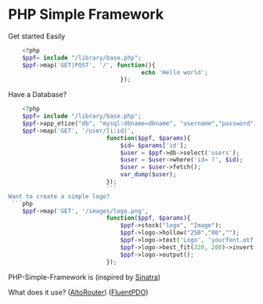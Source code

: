 PHP Simple Framework
==============
Get started Easily
```php
    <?php
    $ppf= include "/library/base.php";
    $ppf->map('GET|POST', '/', function(){ 
                                      echo 'Hello world'; 
                                });
```
Have a Database?
```php
    <?php
    $ppf= include "/library/base.php";
    $ppf->app_etize("db", "mysql:dbname=dbname", "username","password"); // replace dbname, username, and password
    $ppf->map('GET', '/user/[i:id]', 
							function($ppf, $params){
								$id= $params['id'];
								$user = $ppf->db->select('users');
								$user = $user->where('id= ?', $id);
								$user = $user->fetch();
								var_dump($user);
							});
							```
Want to create a simple logo?
 ```php   
    $ppf->map('GET', '/images/logo.png', 
							function($ppf, $params){
								$ppf->stock("logo", "Image");
								$ppf->logo->hollow("250","80","");
								$ppf->logo->text('Logo', 'yourfont.otf', 32, '#FFFFFF', 'top', 0, 20); // have a font (replace yourfont.otf)
								$ppf->logo->best_fit(320, 200)->invert();
								$ppf->logo->output();
							});
```							

PHP-Simple-Framework is (inspired by [Sinatra](http://www.sinatrarb.com/))

What does it use?
([AltoRouter](https://github.com/dannyvankooten/AltoRouter/))
([FluentPDO](http://fluentpdo.com/))


